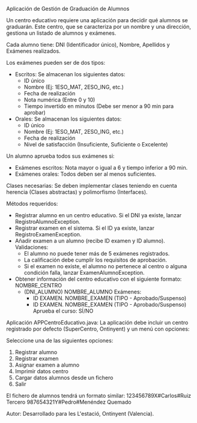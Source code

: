 Aplicación de Gestión de Graduación de Alumnos

Un centro educativo requiere una aplicación para decidir qué alumnos se graduarán. Este centro, que se caracteriza por un nombre y una dirección, gestiona un listado de alumnos y exámenes.

Cada alumno tiene: DNI (Identificador único), Nombre, Apellidos y Exámenes realizados.

Los exámenes pueden ser de dos tipos:

- Escritos: Se almacenan los siguientes datos:
  - ID único
  - Nombre (Ej: 1ESO_MAT, 2ESO_ING, etc.)
  - Fecha de realización
  - Nota numérica (Entre 0 y 10)
  - Tiempo invertido en minutos (Debe ser menor a 90 min para aprobar)
- Orales: Se almacenan los siguientes datos:
  - ID único
  - Nombre (Ej: 1ESO_MAT, 2ESO_ING, etc.)
  - Fecha de realización
  - Nivel de satisfacción (Insuficiente, Suficiente o Excelente)

Un alumno aprueba todos sus exámenes si:

- Exámenes escritos: Nota mayor o igual a 6 y tiempo inferior a 90 min.
- Exámenes orales: Todos deben ser al menos suficientes.

Clases necesarias:
Se deben implementar clases teniendo en cuenta herencia (Clases abstractas) y polimorfismo (Interfaces).

Métodos requeridos:

- Registrar alumno en un centro educativo. Si el DNI ya existe, lanzar RegistroAlumnoException.
- Registrar examen en el sistema. Si el ID ya existe, lanzar RegistroExamenException.
- Añadir examen a un alumno (recibe ID examen y ID alumno). Validaciones:
  - El alumno no puede tener más de 5 exámenes registrados.
  - La calificación debe cumplir los requisitos de aprobación.
  - Si el examen no existe, el alumno no pertenece al centro o alguna condición falla, lanzar ExamenAlumnoException.
- Obtener información del centro educativo con el siguiente formato:
  NOMBRE_CENTRO
  - (DNI_ALUMNO) NOMBRE_ALUMNO
    Exámenes:
    - ID EXAMEN. NOMBRE_EXAMEN (TIPO - Aprobado/Suspenso)
    - ID EXAMEN. NOMBRE_EXAMEN (TIPO - Aprobado/Suspenso)
      Aprueba el curso: SÍ/NO

Aplicación APPCentroEducativo.java:
La aplicación debe incluir un centro registrado por defecto (SuperCentro, Ontinyent) y un menú con opciones:

Seleccione una de las siguientes opciones:

1. Registrar alumno
2. Registrar examen
3. Asignar examen a alumno
4. Imprimir datos centro
5. Cargar datos alumnos desde un fichero
6. Salir

El fichero de alumnos tendrá un formato similar:
123456789X#Carlos#Ruiz Tercero
987654321Y#Pedro#Menéndez Quemado

Autor: Desarrollado para Ies L'estació, Ontinyent (Valencia).
